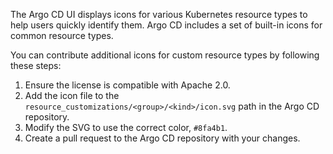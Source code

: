 The Argo CD UI displays icons for various Kubernetes resource types to help users quickly identify them. Argo CD 
includes a set of built-in icons for common resource types.

You can contribute additional icons for custom resource types by following these steps:

1. Ensure the license is compatible with Apache 2.0.
2. Add the icon file to the `resource_customizations/<group>/<kind>/icon.svg` path in the Argo CD repository.
3. Modify the SVG to use the correct color, `#8fa4b1`.
4. Create a pull request to the Argo CD repository with your changes.
